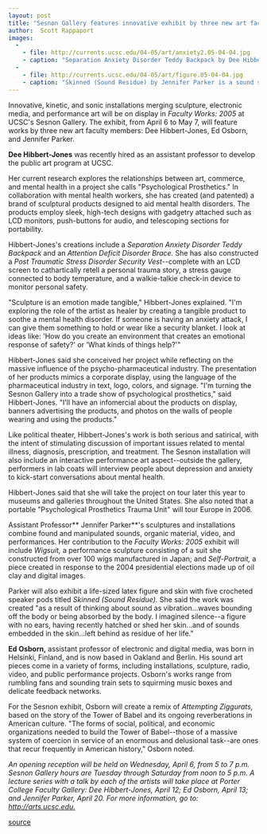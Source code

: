 ```yaml
---
layout: post
title: "Sesnon Gallery features innovative exhibit by three new art faculty"
author:  Scott Rappaport
images:
  -
    - file: http://currents.ucsc.edu/04-05/art/anxiety2.05-04-04.jpg
    - caption: "Separation Anxiety Disorder Teddy Backpack by Dee Hibbert-Jones is from her 'Psychological Prosthetics' installation/performance. Photo: Dee Hibbert-Jones"
  -
    - file: http://currents.ucsc.edu/04-05/art/figure.05-04-04.jpg
    - caption: "Skinned (Sound Residue) by Jennifer Parker is a sound sculpture/installation life-size latex figure and skin with five crocheted speaker pods and receiver. Photo: Jennifer Parker"
---
```


Innovative, kinetic, and sonic installations merging sculpture, electronic media, and performance art will be on display in _Faculty Works: 2005_ at UCSC's Sesnon Gallery. The exhibit, from April 6 to May 7, will feature works by three new art faculty members: Dee Hibbert-Jones, Ed Osborn, and Jennifer Parker.

**Dee Hibbert-Jones** was recently hired as an assistant professor to develop the public art program at UCSC.

Her current research explores the relationships between art, commerce, and mental health in a project she calls "Psychological Prosthetics." In collaboration with mental health workers, she has created (and patented) a brand of sculptural products designed to aid mental health disorders. The products employ sleek, high-tech designs with gadgetry attached such as LCD monitors, push-buttons for audio, and telescoping sections for portability.

Hibbert-Jones's creations include a _Separation Anxiety Disorder Teddy Backpack_ and an _Attention Deficit Disorder Brace._ She has also constructed a _Post Traumatic Stress Disorder Security Vest_\--complete with an LCD screen to cathartically retell a personal trauma story, a stress gauge connected to body temperature, and a walkie-talkie check-in device to monitor personal safety.

"Sculpture is an emotion made tangible," Hibbert-Jones explained. "I'm exploring the role of the artist as healer by creating a tangible product to soothe a mental health disorder. If someone is having an anxiety attack, I can give them something to hold or wear like a security blanket. I look at ideas like: 'How do you create an environment that creates an emotional response of safety?' or 'What kinds of things help?'"

Hibbert-Jones said she conceived her project while reflecting on the massive influence of the psycho-pharmaceutical industry. The presentation of her products mimics a corporate display, using the language of the pharmaceutical industry in text, logo, colors, and signage. "I'm turning the Sesnon Gallery into a trade show of psychological prosthetics," said Hibbert-Jones. "I'll have an infomercial about the products on display, banners advertising the products, and photos on the walls of people wearing and using the products."

Like political theater, Hibbert-Jones's work is both serious and satirical, with the intent of stimulating discussion of important issues related to mental illness, diagnosis, prescription, and treatment. The Sesnon installation will also include an interactive performance art aspect--outside the gallery, performers in lab coats will interview people about depression and anxiety to kick-start conversations about mental health.

Hibbert-Jones said that she will take the project on tour later this year to museums and galleries throughout the United States. She also noted that a portable "Psychological Prosthetics Trauma Unit" will tour Europe in 2006.

Assistant Professor** Jennifer Parker**'s sculptures and installations combine found and manipulated sounds, organic material, video, and performances. Her contribution to the _Faculty Works: 2005_ exhibit will include _Wigsuit,_ a performance sculpture consisting of a suit she constructed from over 100 wigs manufactured in Japan; and _Self-Portrait,_ a piece created in response to the 2004 presidential elections made up of oil clay and digital images.

Parker will also exhibit a life-sized latex figure and skin with five crocheted speaker pods titled _Skinned (Sound Residue)._ She said the work was created "as a result of thinking about sound as vibration...waves bounding off the body or being absorbed by the body. I imagined silence--a figure with no ears, having recently hatched or shed her skin...and of sounds embedded in the skin...left behind as residue of her life."

**Ed Osborn,** assistant professor of electronic and digital media, was born in Helsinki, Finland, and is now based in Oakland and Berlin. His sound art pieces come in a variety of forms, including installations, sculpture, radio, video, and public performance projects. Osborn's works range from rumbling fans and sounding train sets to squirming music boxes and delicate feedback networks.

For the Sesnon exhibit, Osborn will create a remix of _Attempting Ziggurats,_ based on the story of the Tower of Babel and its ongoing reverberations in American culture. "The forms of social, political, and economic organizations needed to build the Tower of Babel--those of a massive system of coercion in service of an enormous and delusional task--are ones that recur frequently in American history," Osborn noted.

_An opening reception will be held on Wednesday, April 6, from 5 to 7 p.m. Sesnon Gallery hours are Tuesday through Saturday from noon to 5 p.m. A lecture series with a talk by each of the artists will take place at Porter College Faculty Gallery: Dee Hibbert-Jones, April 12; Ed Osborn, April 13; and Jennifer Parker, April 20. For more information, go to: <http://arts.ucsc.edu.>_  

[source](http://www1.ucsc.edu/currents/04-05/04-04/sesnon.asp "Permalink to sesnon")

